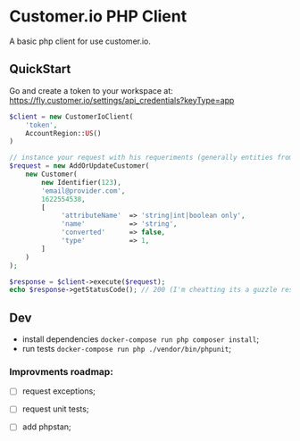 # Customer.io PHP Client

A basic php client for use customer.io.

## QuickStart

Go and create a token to your workspace at: https://fly.customer.io/settings/api_credentials?keyType=app

``` php
$client = new CustomerIoClient(
    'token',
    AccountRegion::US()
)

// instance your request with his requeriments (generally entities from CIO\Entity namespace)
$request = new AddOrUpdateCustomer(
    new Customer(
        new Identifier(123),
        'email@provider.com',
        1622554538,
        [
             'attributeName'  => 'string|int|boolean only',
             'name'           => 'string',
             'converted'      => false,
             'type'           => 1,
        ]
    )
);

$response = $client->execute($request);
echo $response->getStatusCode(); // 200 (I'm cheatting its a guzzle response)
```

## Dev

- install dependencies `docker-compose run php composer install`;
- run tests `docker-compose run php ./vendor/bin/phpunit`;

### Improvments roadmap:

- [ ] request exceptions;
- [ ] request unit tests;
- [ ] add phpstan;

